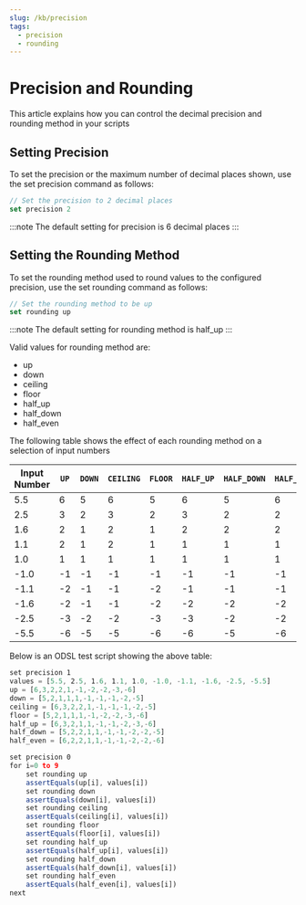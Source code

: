 ```yaml
---
slug: /kb/precision
tags:
  - precision
  - rounding
---
```

Precision and Rounding
======================================

This article explains how you can control the decimal precision and rounding method in your scripts

## Setting Precision

To set the precision or the maximum number of decimal places shown, use the set precision command as follows:
```js
// Set the precision to 2 decimal places
set precision 2
```
:::note
The default setting for precision is 6 decimal places
:::

## Setting the Rounding Method

To set the rounding method used to round values to the configured precision, use the set rounding command as follows:
```js
// Set the rounding method to be up
set rounding up
```
:::note
The default setting for rounding method is half_up
:::

Valid values for rounding method are:

*   up    
*   down    
*   ceiling    
*   floor    
*   half_up    
*   half_down    
*   half_even
    

The following table shows the effect of each rounding method on a selection of input numbers

|Input Number|`UP`|`DOWN`|`CEILING`|`FLOOR`|`HALF_UP`|`HALF_DOWN`|`HALF_EVEN`|
|-|-|-|-|-|-|-|-|
|5.5|6|5|6|5|6|5|6|
|2.5|3|2|3|2|3|2|2|
|1.6|2|1|2|1|2|2|2|
|1.1|2|1|2|1|1|1|1|
|1.0|1|1|1|1|1|1|1|
|-1.0|-1|-1|-1|-1|-1|-1|-1|
|-1.1|-2|-1|-1|-2|-1|-1|-1|
|-1.6|-2|-1|-1|-2|-2|-2|-2|
|-2.5|-3|-2|-2|-3|-3|-2|-2|
|-5.5|-6|-5|-5|-6|-6|-5|-6|

Below is an ODSL test script showing the above table:

```js
set precision 1
values = [5.5, 2.5, 1.6, 1.1, 1.0, -1.0, -1.1, -1.6, -2.5, -5.5]
up = [6,3,2,2,1,-1,-2,-2,-3,-6]
down = [5,2,1,1,1,-1,-1,-1,-2,-5]
ceiling = [6,3,2,2,1,-1,-1,-1,-2,-5]
floor = [5,2,1,1,1,-1,-2,-2,-3,-6]
half_up = [6,3,2,1,1,-1,-1,-2,-3,-6]
half_down = [5,2,2,1,1,-1,-1,-2,-2,-5]
half_even = [6,2,2,1,1,-1,-1,-2,-2,-6]

set precision 0
for i=0 to 9
    set rounding up
    assertEquals(up[i], values[i])
    set rounding down
    assertEquals(down[i], values[i])
    set rounding ceiling
    assertEquals(ceiling[i], values[i])
    set rounding floor
    assertEquals(floor[i], values[i])
    set rounding half_up
    assertEquals(half_up[i], values[i])
    set rounding half_down
    assertEquals(half_down[i], values[i])
    set rounding half_even
    assertEquals(half_even[i], values[i])
next
```
